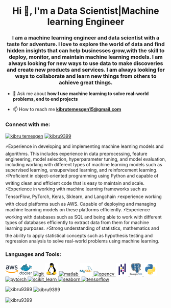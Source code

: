 <h1 align="center">Hi 👋, I'm a Data Scientist|Machine learning Engineer</h1>
<h3 align="center">I am a machine learning engineer and data scientist with a taste for adventure. I love to explore the world of data and find hidden insights that can help businesses grow,with the skill to deploy, monitor, and maintain machine learning models. I am always looking for new ways to use data to make discoveries and create new products and services. I am always looking for ways to collaborate and learn new things from others to achieve great things.</h3>

- 💬 Ask me about **how I use machine learning to solve real-world problems, end to end projects**

- 📫 How to reach me **kibrutemesgen15@gmail.com**

<h3 align="left">Connect with me:</h3>
<p align="left">
<a href="https://linkedin.com/in/kibru temesgen" target="blank"><img align="center" src="https://raw.githubusercontent.com/rahuldkjain/github-profile-readme-generator/master/src/images/icons/Social/linked-in-alt.svg" alt="kibru temesgen" height="30" width="40" /></a>
<a href="https://www.leetcode.com/kibru9399" target="blank"><img align="center" src="https://raw.githubusercontent.com/rahuldkjain/github-profile-readme-generator/master/src/images/icons/Social/leet-code.svg" alt="kibru9399" height="30" width="40" /></a>
</p>

⚡Experience in developing and implementing machine learning models and algorithms.  This includes experience in data preprocessing, feature engineering, model selection, hyperparameter tuning, and model evaluation, including working with different types of machine learning models such as supervised learning, unsupervised learning, and reinforcement learning.
⚡Proficient in object-oriented programming using Python and capable of writing clean and efficient code that is easy to maintain and scale. 
⚡Experience in working with machine learning frameworks such as TensorFlow, PyTorch, Keras, Sklearn, and Langchain
⚡experience working with cloud platforms such as AWS. Capable of deploying and managing machine learning models on these platforms efficiently.
⚡Experience working with databases such as SQL and being able to work with different types of databases efficiently to extract data from them for machine learning purposes.
⚡Strong understanding of statistics, mathematics and the ability to apply statistical concepts such as hypothesis testing and regression analysis to solve real-world problems using machine learning.


<h3 align="left">Languages and Tools:</h3>
<p align="left"> <a href="https://aws.amazon.com" target="_blank" rel="noreferrer"> <img src="https://raw.githubusercontent.com/devicons/devicon/master/icons/amazonwebservices/amazonwebservices-original-wordmark.svg" alt="aws" width="40" height="40"/> </a> <a href="https://www.docker.com/" target="_blank" rel="noreferrer"> <img src="https://raw.githubusercontent.com/devicons/devicon/master/icons/docker/docker-original-wordmark.svg" alt="docker" width="40" height="40"/> </a> <a href="https://git-scm.com/" target="_blank" rel="noreferrer"> <img src="https://www.vectorlogo.zone/logos/git-scm/git-scm-icon.svg" alt="git" width="40" height="40"/> </a> <a href="https://www.linux.org/" target="_blank" rel="noreferrer"> <img src="https://raw.githubusercontent.com/devicons/devicon/master/icons/linux/linux-original.svg" alt="linux" width="40" height="40"/> </a> <a href="https://www.mathworks.com/" target="_blank" rel="noreferrer"> <img src="https://upload.wikimedia.org/wikipedia/commons/2/21/Matlab_Logo.png" alt="matlab" width="40" height="40"/> </a> <a href="https://www.mysql.com/" target="_blank" rel="noreferrer"> <img src="https://raw.githubusercontent.com/devicons/devicon/master/icons/mysql/mysql-original-wordmark.svg" alt="mysql" width="40" height="40"/> </a> <a href="https://opencv.org/" target="_blank" rel="noreferrer"> <img src="https://www.vectorlogo.zone/logos/opencv/opencv-icon.svg" alt="opencv" width="40" height="40"/> </a> <a href="https://pandas.pydata.org/" target="_blank" rel="noreferrer"> <img src="https://raw.githubusercontent.com/devicons/devicon/2ae2a900d2f041da66e950e4d48052658d850630/icons/pandas/pandas-original.svg" alt="pandas" width="40" height="40"/> </a> <a href="https://www.postgresql.org" target="_blank" rel="noreferrer"> <img src="https://raw.githubusercontent.com/devicons/devicon/master/icons/postgresql/postgresql-original-wordmark.svg" alt="postgresql" width="40" height="40"/> </a> <a href="https://www.python.org" target="_blank" rel="noreferrer"> <img src="https://raw.githubusercontent.com/devicons/devicon/master/icons/python/python-original.svg" alt="python" width="40" height="40"/> </a> <a href="https://pytorch.org/" target="_blank" rel="noreferrer"> <img src="https://www.vectorlogo.zone/logos/pytorch/pytorch-icon.svg" alt="pytorch" width="40" height="40"/> </a> <a href="https://scikit-learn.org/" target="_blank" rel="noreferrer"> <img src="https://upload.wikimedia.org/wikipedia/commons/0/05/Scikit_learn_logo_small.svg" alt="scikit_learn" width="40" height="40"/> </a> <a href="https://seaborn.pydata.org/" target="_blank" rel="noreferrer"> <img src="https://seaborn.pydata.org/_images/logo-mark-lightbg.svg" alt="seaborn" width="40" height="40"/> </a> <a href="https://www.tensorflow.org" target="_blank" rel="noreferrer"> <img src="https://www.vectorlogo.zone/logos/tensorflow/tensorflow-icon.svg" alt="tensorflow" width="40" height="40"/> </a> </p>

<p><img align="left" src="https://github-readme-stats.vercel.app/api/top-langs?username=kibru9399&show_icons=true&locale=en&layout=compact" alt="kibru9399" /></p>

<p>&nbsp;<img align="center" src="https://github-readme-stats.vercel.app/api?username=kibru9399&show_icons=true&locale=en" alt="kibru9399" /></p>

<p><img align="center" src="https://github-readme-streak-stats.herokuapp.com/?user=kibru9399&" alt="kibru9399" /></p>
